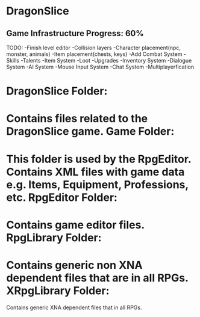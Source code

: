 DragonSlice
===========
Game Infrastructure Progress: 60%
----
TODO:
-Finish level editor
	-Collision layers
	-Character placement(npc, monster, animals)
	-Item placement(chests, keys)
-Add Combat System
	-Skills
	-Talents
-Item System
	-Loot
	-Upgrades
-Inventory System
-Dialogue System
-AI System
-Mouse Input System
-Chat System
-Multiplayerfication

DragonSlice Folder: 
=
Contains files related to the DragonSlice game.
Game Folder: 
=
This folder is used by the RpgEditor. Contains XML files with game data e.g. Items, Equipment, Professions, etc.
RpgEditor Folder: 
=
Contains game editor files.
RpgLibrary Folder: 
=
Contains generic non XNA dependent files that are in all RPGs.
XRpgLibrary Folder: 
=
Contains generic XNA dependent files that in all RPGs.